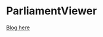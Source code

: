 # ParliamentViewer

[Blog here](https://rasengangstarr.github.io/Portfolio/projects/parliament-viewer/)
